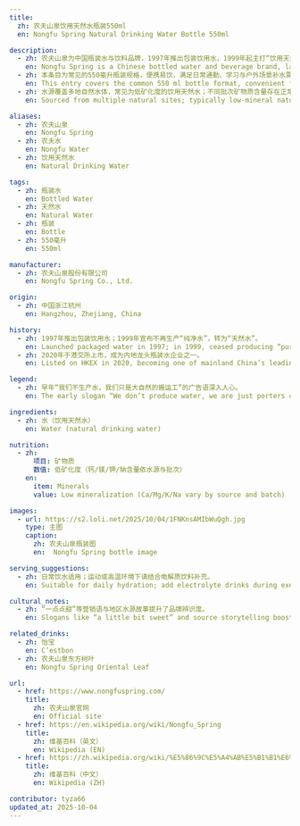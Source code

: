 ```yaml
---
title:
  zh: 农夫山泉饮用天然水瓶装550ml
  en: Nongfu Spring Natural Drinking Water Bottle 550ml

description:
  - zh: 农夫山泉为中国瓶装水与饮料品牌，1997年推出包装饮用水，1999年起主打“饮用天然水”定位。
    en: Nongfu Spring is a Chinese bottled water and beverage brand, launching packaged drinking water in 1997 and pivoting to “natural water” positioning from 1999.
  - zh: 本条目为常见的550毫升瓶装规格，便携易饮，满足日常通勤、学习与户外场景补水需求。
    en: This entry covers the common 550 ml bottle format, convenient for daily commuting, study, and outdoor hydration.
  - zh: 水源覆盖多地自然水体，常见为低矿化度的饮用天然水；不同批次矿物质含量存在正常波动。
    en: Sourced from multiple natural sites; typically low-mineral natural drinking water with normal batch-to-batch mineral variation.

aliases:
  - zh: 农夫山泉
    en: Nongfu Spring
  - zh: 农夫水
    en: Nongfu Water
  - zh: 饮用天然水
    en: Natural Drinking Water

tags:
  - zh: 瓶装水
    en: Bottled Water
  - zh: 天然水
    en: Natural Water
  - zh: 瓶装
    en: Bottle
  - zh: 550毫升
    en: 550ml

manufacturer:
  - zh: 农夫山泉股份有限公司
    en: Nongfu Spring Co., Ltd.

origin:
  - zh: 中国浙江杭州
    en: Hangzhou, Zhejiang, China

history:
  - zh: 1997年推出包装饮用水；1999年宣布不再生产“纯净水”，转为“天然水”。
    en: Launched packaged water in 1997; in 1999, ceased producing “purified water” to focus on “natural water”.
  - zh: 2020年于港交所上市，成为内地龙头瓶装水企业之一。
    en: Listed on HKEX in 2020, becoming one of mainland China’s leading bottled water companies.

legend:
  - zh: 早年“我们不生产水，我们只是大自然的搬运工”的广告语深入人心。
    en: The early slogan “We don’t produce water, we are just porters of nature” became widely known.

ingredients:
  - zh: 水（饮用天然水）
    en: Water (natural drinking water)

nutrition:
  - zh:
      项目: 矿物质
      数值: 低矿化度（钙/镁/钾/钠含量依水源与批次）
    en:
      item: Minerals
      value: Low mineralization (Ca/Mg/K/Na vary by source and batch)

images:
  - url: https://s2.loli.net/2025/10/04/1FNKnsAMIbWuQgh.jpg
    type: 主图
    caption:
      zh: 农夫山泉瓶装图
      en:  Nongfu Spring bottle image

serving_suggestions:
  - zh: 日常饮水适用；运动或高温环境下请结合电解质饮料补充。
    en: Suitable for daily hydration; add electrolyte drinks during exercise or heat exposure.

cultural_notes:
  - zh: “一点点甜”等营销语与地区水源故事提升了品牌辨识度。
    en: Slogans like “a little bit sweet” and source storytelling boost brand recognition.

related_drinks:
  - zh: 怡宝
    en: C’estbon
  - zh: 农夫山泉东方树叶
    en: Nongfu Spring Oriental Leaf

url:
  - href: https://www.nongfuspring.com/
    title:
      zh: 农夫山泉官网
      en: Official site
  - href: https://en.wikipedia.org/wiki/Nongfu_Spring
    title:
      zh: 维基百科（英文）
      en: Wikipedia (EN)
  - href: https://zh.wikipedia.org/wiki/%E5%86%9C%E5%A4%AB%E5%B1%B1%E6%B3%89
    title:
      zh: 维基百科（中文）
      en: Wikipedia (ZH)

contributor: tyza66
updated_at: 2025-10-04
---
```


